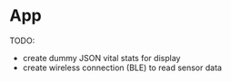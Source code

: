 # App

TODO:
- create dummy JSON vital stats for display
- create wireless connection (BLE) to read sensor data 
